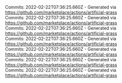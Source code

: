 Commits: 2022-02-22T07:36:25.660Z - Generated via https://github.com/marketplace/actions/artificial-grass
<br>
Commits: 2022-02-22T07:36:25.660Z - Generated via https://github.com/marketplace/actions/artificial-grass
<br>
Commits: 2022-02-22T07:36:25.660Z - Generated via https://github.com/marketplace/actions/artificial-grass
<br>
Commits: 2022-02-22T07:36:25.660Z - Generated via https://github.com/marketplace/actions/artificial-grass
<br>
Commits: 2022-02-22T07:36:25.660Z - Generated via https://github.com/marketplace/actions/artificial-grass
<br>
Commits: 2022-02-22T07:36:25.660Z - Generated via https://github.com/marketplace/actions/artificial-grass
<br>
Commits: 2022-02-22T07:36:25.660Z - Generated via https://github.com/marketplace/actions/artificial-grass
<br>
